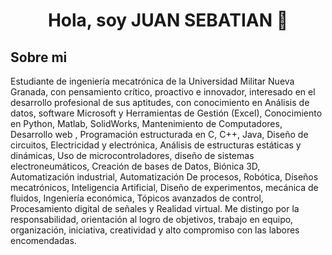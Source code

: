 <div align="center">
<h1 align="center">Hola, soy JUAN SEBATIAN 👋</h1>
</div>




## Sobre mi

Estudiante de ingeniería mecatrónica de la Universidad Militar Nueva Granada, con pensamiento crítico, proactivo e innovador, interesado en el desarrollo profesional de sus aptitudes, con conocimiento en Análisis de datos, software Microsoft y Herramientas de Gestión (Excel), Conocimiento en Python, Matlab, SolidWorks, Mantenimiento de Computadores, Desarrollo web , Programación estructurada en C, C++, Java, Diseño de circuitos, Electricidad y electrónica, Análisis de estructuras estáticas y dinámicas, Uso de microcontroladores, diseño de sistemas electroneumáticos, Creación de bases de Datos, Biónica 3D, Automatización industrial, Automatización De procesos, Robótica, Diseños mecatrónicos, Inteligencia Artificial, Diseño de experimentos, mecánica de fluidos, Ingeniería económica, Tópicos avanzados de control, Procesamiento digital de señales y Realidad virtual. Me distingo por la responsabilidad, orientación al logro de objetivos, trabajo en equipo, organización, iniciativa, creatividad y alto compromiso con las labores encomendadas.
